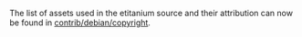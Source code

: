 The list of assets used in the etitanium source and their attribution can now be found in [contrib/debian/copyright](../contrib/debian/copyright).
